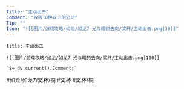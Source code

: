 ```yaml
---
Title: "主动出击"
Comment: "收购10种以上的公司"
Tip: ""
Icon: "![[图片/游戏攻略/如龙/如龙7 光与暗的去向/奖杯/主动出击.png|30]]"
---
```

```ad-common-bronze-trophy
title: 主动出击

![[图片/游戏攻略/如龙/如龙7 光与暗的去向/奖杯/主动出击.png|100]]

`$= dv.current().Comment;`

```

#如龙/如龙7/奖杯/铜 #奖杯 #奖杯/铜
